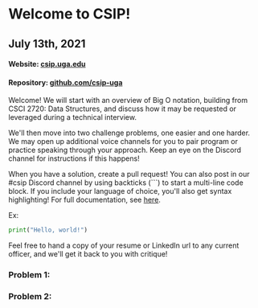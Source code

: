 # Welcome to CSIP!
## July 13th, 2021
#### Website: [csip.uga.edu](http://csip.uga.edu)
#### Repository: [github.com/csip-uga](https://github.com/csip-uga/archive/blob/master/2021-07-13)

Welcome! We will start with an overview of Big O notation, building from CSCI 2720: Data Structures, and discuss how it may be requested or leveraged during a technical interview.

We'll then move into two challenge problems, one easier and one harder. We may open up additional voice channels for you to pair program or practice speaking through your approach. Keep an eye on the Discord channel for instructions if this happens!

When you have a solution, create a pull request! You can also post in our #csip Discord channel by using backticks (```) to start a multi-line code block. If you include your language of choice, you'll also get syntax highlighting! For full documentation, see [here](https://support.discord.com/hc/en-us/articles/210298617-Markdown-Text-101-Chat-Formatting-Bold-Italic-Underline-).

Ex:
```python
print("Hello, world!")
````

Feel free to hand a copy of your resume or LinkedIn url to any current officer, and we'll get it back to you with critique!

### Problem 1:

### Problem 2: